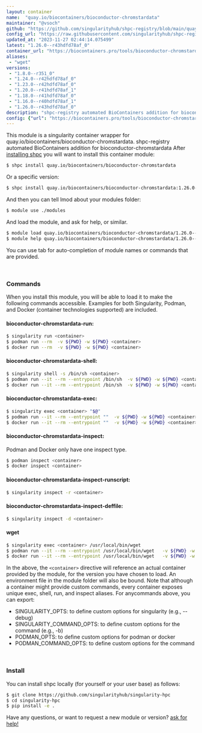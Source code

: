 ```yaml
---
layout: container
name:  "quay.io/biocontainers/bioconductor-chromstardata"
maintainer: "@vsoch"
github: "https://github.com/singularityhub/shpc-registry/blob/main/quay.io/biocontainers/bioconductor-chromstardata/container.yaml"
config_url: "https://raw.githubusercontent.com/singularityhub/shpc-registry/main/quay.io/biocontainers/bioconductor-chromstardata/container.yaml"
updated_at: "2023-11-27 02:44:14.075499"
latest: "1.26.0--r43hdfd78af_0"
container_url: "https://biocontainers.pro/tools/bioconductor-chromstardata"
aliases:
 - "wget"
versions:
 - "1.8.0--r351_0"
 - "1.24.0--r42hdfd78af_0"
 - "1.23.0--r42hdfd78af_0"
 - "1.20.0--r41hdfd78af_1"
 - "1.18.0--r41hdfd78af_0"
 - "1.16.0--r40hdfd78af_1"
 - "1.26.0--r43hdfd78af_0"
description: "shpc-registry automated BioContainers addition for bioconductor-chromstardata"
config: {"url": "https://biocontainers.pro/tools/bioconductor-chromstardata", "maintainer": "@vsoch", "description": "shpc-registry automated BioContainers addition for bioconductor-chromstardata", "latest": {"1.26.0--r43hdfd78af_0": "sha256:43e29765282a3d75bbe8f4ad8ebffe6175a446e4d84839daa7e0307449a0ac6a"}, "tags": {"1.8.0--r351_0": "sha256:d258529ad83415c1962e88f254819ab9d7710b80342cfb9409751ef3f0cc166e", "1.24.0--r42hdfd78af_0": "sha256:e17fe4a374682b75f3a25aa43c5f81ff5d3ec21d181c43aabf19cd0f5e41583a", "1.23.0--r42hdfd78af_0": "sha256:4015de1c3e230439c67f16ec5435d76302eec9e4e9fd8883a03dfdf9d07d8245", "1.20.0--r41hdfd78af_1": "sha256:5983aba2b1d0c6b5c43fd395f23dfcd30583f65dd8ef1b39a0522906ac5e9884", "1.18.0--r41hdfd78af_0": "sha256:0b6a4c142212135b331cbf7a2a9acacc55dce18898cbc3ebaf96dac28fce523a", "1.16.0--r40hdfd78af_1": "sha256:6dedfb417158d387d1e6e139ad55848632112e741baf9ae7eb75ad1510ac5082", "1.26.0--r43hdfd78af_0": "sha256:43e29765282a3d75bbe8f4ad8ebffe6175a446e4d84839daa7e0307449a0ac6a"}, "docker": "quay.io/biocontainers/bioconductor-chromstardata", "aliases": {"wget": "/usr/local/bin/wget"}}
---
```


This module is a singularity container wrapper for quay.io/biocontainers/bioconductor-chromstardata.
shpc-registry automated BioContainers addition for bioconductor-chromstardata
After [installing shpc](#install) you will want to install this container module:


```bash
$ shpc install quay.io/biocontainers/bioconductor-chromstardata
```

Or a specific version:

```bash
$ shpc install quay.io/biocontainers/bioconductor-chromstardata:1.26.0--r43hdfd78af_0
```

And then you can tell lmod about your modules folder:

```bash
$ module use ./modules
```

And load the module, and ask for help, or similar.

```bash
$ module load quay.io/biocontainers/bioconductor-chromstardata/1.26.0--r43hdfd78af_0
$ module help quay.io/biocontainers/bioconductor-chromstardata/1.26.0--r43hdfd78af_0
```

You can use tab for auto-completion of module names or commands that are provided.

<br>

### Commands

When you install this module, you will be able to load it to make the following commands accessible.
Examples for both Singularity, Podman, and Docker (container technologies supported) are included.

#### bioconductor-chromstardata-run:

```bash
$ singularity run <container>
$ podman run --rm  -v ${PWD} -w ${PWD} <container>
$ docker run --rm  -v ${PWD} -w ${PWD} <container>
```

#### bioconductor-chromstardata-shell:

```bash
$ singularity shell -s /bin/sh <container>
$ podman run --it --rm --entrypoint /bin/sh  -v ${PWD} -w ${PWD} <container>
$ docker run --it --rm --entrypoint /bin/sh  -v ${PWD} -w ${PWD} <container>
```

#### bioconductor-chromstardata-exec:

```bash
$ singularity exec <container> "$@"
$ podman run --it --rm --entrypoint ""  -v ${PWD} -w ${PWD} <container> "$@"
$ docker run --it --rm --entrypoint ""  -v ${PWD} -w ${PWD} <container> "$@"
```

#### bioconductor-chromstardata-inspect:

Podman and Docker only have one inspect type.

```bash
$ podman inspect <container>
$ docker inspect <container>
```

#### bioconductor-chromstardata-inspect-runscript:

```bash
$ singularity inspect -r <container>
```

#### bioconductor-chromstardata-inspect-deffile:

```bash
$ singularity inspect -d <container>
```


#### wget

```bash
$ singularity exec <container> /usr/local/bin/wget
$ podman run --it --rm --entrypoint /usr/local/bin/wget   -v ${PWD} -w ${PWD} <container> -c " $@"
$ docker run --it --rm --entrypoint /usr/local/bin/wget   -v ${PWD} -w ${PWD} <container> -c " $@"
```



In the above, the `<container>` directive will reference an actual container provided
by the module, for the version you have chosen to load. An environment file in the
module folder will also be bound. Note that although a container
might provide custom commands, every container exposes unique exec, shell, run, and
inspect aliases. For anycommands above, you can export:

 - SINGULARITY_OPTS: to define custom options for singularity (e.g., --debug)
 - SINGULARITY_COMMAND_OPTS: to define custom options for the command (e.g., -b)
 - PODMAN_OPTS: to define custom options for podman or docker
 - PODMAN_COMMAND_OPTS: to define custom options for the command

<br>

### Install

You can install shpc locally (for yourself or your user base) as follows:

```bash
$ git clone https://github.com/singularityhub/singularity-hpc
$ cd singularity-hpc
$ pip install -e .
```

Have any questions, or want to request a new module or version? [ask for help!](https://github.com/singularityhub/singularity-hpc/issues)